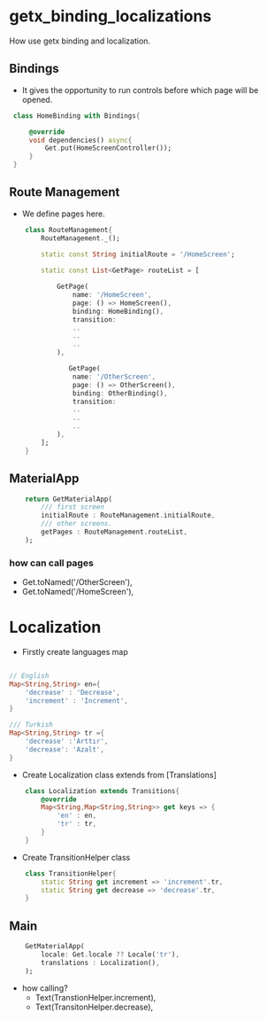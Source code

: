 # getx_binding_localizations

How use getx binding and localization.


## Bindings

 - It gives the opportunity to run controls before which page will be opened.

```dart
 class HomeBinding with Bindings{

     @override
     void dependencies() async{
         Get.put(HomeScreenController());
     }
 }
```
## Route Management

 - We define pages here.

```dart
    class RouteManagement{
        RouteManagement._();

        static const String initialRoute = '/HomeScreen';
        
        static const List<GetPage> routeList = [

            GetPage(
                name: '/HomeScreen',
                page: () => HomeScreen(),
                binding: HomeBinding(),
                transition:
                ..
                ..
                ..
            ),

               GetPage(
                name: '/OtherScreen',
                page: () => OtherScreen(),
                binding: OtherBinding(),
                transition:
                ..
                ..
                ..
            ),
        ];
    }
```

## MaterialApp

```dart
    return GetMaterialApp(
        /// first screen
        initialRoute : RouteManagement.initialRoute,
        /// other screens.
        getPages : RouteManagement.routeList,
    );
```

### how can call pages

 - Get.toNamed('/OtherScreen'),
 - Get.toNamed('/HomeScreen'),


 # Localization

 - Firstly create languages map

```dart

// English
Map<String,String> en={
    'decrease' : 'Decrease',
    'increment' : 'Increment',
}

/// Turkish
Map<String,String> tr ={
    'decrease' :'Arttır',
    'decrease': 'Azalt',
}


```

- Create Localization class extends from [Translations]

```dart
    class Localization extends Transitions{
        @override
        Map<String,Map<String,String>> get keys => {
            'en' : en,
            'tr' : tr,
        }
    }
```

- Create TransitionHelper class

```dart
    class TransitionHelper{
        static String get increment => 'increment'.tr,
        static String get decrease => 'decrease'.tr,
    }
```

## Main

```dart
    GetMaterialApp(
        locale: Get.locale ?? Locale('tr'),
        translations : Localization(),
    );
```
- how calling?
  - Text(TranstionHelper.increment),
  - Text(TransitonHelper.decrease),